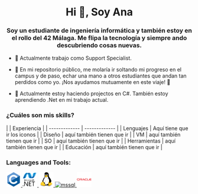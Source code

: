 <h1 align="center">Hi 👋, Soy Ana</h1>
<h3 align="center">Soy un estudiante de ingeniería informática y también estoy en el rollo del 42 Málaga. Me flipa la tecnología y siempre ando descubriendo cosas nuevas. </h3>

- 🔭 Actualmente trabajo como Support Specialist.

- 🤝 En mi repositorio público, me molaría ir soltando mi progreso en el campus y de paso, echar una mano a otros estudiantes que andan tan perdidos como yo. ¡Nos ayudamos mutuamente en este viaje! 🌟

- 🌱 Actualmente estoy haciendo projectos en C#. También estoy aprendiendo .Net en mi trabajo actual.

<h3 align="left">¿Cuáles son mis skills?</h3>
|   | Experiencia |
| ------------- | ------------- |
| Lenguajes  | Aquí tiene que ir los iconos  |
| Diseño  | aquí también tienen que ir  |
| VM  | aquí también tienen que ir  |
| SO  | aquí también tienen que ir  |
| Herramientas  | aquí también tienen que ir  |
| Educación  | aquí también tienen que ir  |
<p align="left">
</p>

<h3 align="left">Languages and Tools:</h3>
<p align="left"> <a href="https://www.cprogramming.com/" target="_blank" rel="noreferrer"> <img src="https://raw.githubusercontent.com/devicons/devicon/master/icons/c/c-original.svg" alt="c" width="40" height="40"/> </a> <a href="https://dotnet.microsoft.com/" target="_blank" rel="noreferrer"> <img src="https://raw.githubusercontent.com/devicons/devicon/master/icons/dot-net/dot-net-original-wordmark.svg" alt="dotnet" width="40" height="40"/> </a> <a href="https://www.linux.org/" target="_blank" rel="noreferrer"> <img src="https://raw.githubusercontent.com/devicons/devicon/master/icons/linux/linux-original.svg" alt="linux" width="40" height="40"/> </a> <a href="https://www.microsoft.com/en-us/sql-server" target="_blank" rel="noreferrer"> <img src="https://www.svgrepo.com/show/303229/microsoft-sql-server-logo.svg" alt="mssql" width="40" height="40"/> </a> <a href="https://www.oracle.com/" target="_blank" rel="noreferrer"> <img src="https://raw.githubusercontent.com/devicons/devicon/master/icons/oracle/oracle-original.svg" alt="oracle" width="40" height="40"/> </a> </p>
